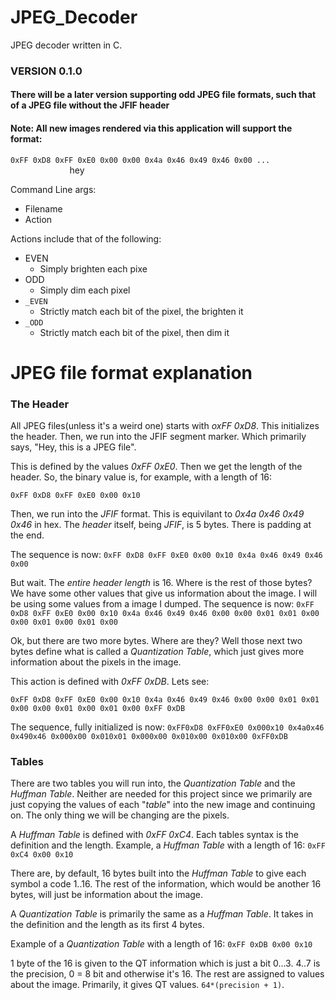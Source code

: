 # JPEG_Decoder

JPEG decoder written in C.

### VERSION 0.1.0
#### There will be a later version supporting odd JPEG file formats, such that of a JPEG file without the JFIF header
#### Note: All new images rendered via this application will support the format:
`0xFF 0xD8 0xFF 0xE0 0x00 0x00 0x4a 0x46 0x49 0x46 0x00 ...`
</br>&nbsp;&nbsp;&nbsp;&nbsp;&nbsp;&nbsp;&nbsp;&nbsp;&nbsp;&nbsp;&nbsp;&nbsp;&nbsp;&nbsp;&nbsp;&nbsp;&nbsp;&nbsp;&nbsp;&nbsp;&nbsp;&nbsp;&nbsp;&nbsp;hey

Command Line args:

- Filename
- Action

Actions include that of the following:

- EVEN
  - Simply brighten each pixe
- ODD
  - Simply dim each pixel
- `_EVEN`
  - Strictly match each bit of the pixel, the brighten it
- `_ODD`
  - Strictly match each bit of the pixel, then dim it


# JPEG file format explanation

### The Header
All JPEG files(unless it's a weird one) starts with _oxFF 0xD8_. This initializes the header.
Then, we run into the JFIF segment marker. Which primarily says, "Hey, this is a JPEG file".

This is defined by the values _0xFF 0xE0_.
Then we get the length of the header.
So, the binary value is, for example, with a length of 16:

`0xFF 0xD8 0xFF 0xE0 0x00 0x10`

Then, we run into the _JFIF_ format. This is equivilant to _0x4a 0x46 0x49 0x46_ in hex.
The _header_ itself, being _JFIF_, is 5 bytes. There is padding at the end.

The sequence is now: `0xFF 0xD8 0xFF 0xE0 0x00 0x10 0x4a 0x46 0x49 0x46 0x00`

But wait. The _entire header length_ is 16. Where is the rest of those bytes? 
We have some other values that give us information about the image. I will be using some values from a image I dumped. The sequence is now:
`0xFF 0xD8 0xFF 0xE0 0x00 0x10 0x4a 0x46 0x49 0x46 0x00 0x00 0x01 0x01 0x00 0x00 0x01 0x00 0x01 0x00`

Ok, but there are two more bytes. Where are they?
Well those next two bytes define what is called a _Quantization Table_, which just gives more information about the pixels in the image.

This action is defined with _0xFF 0xDB_. Lets see:

`0xFF 0xD8 0xFF 0xE0 0x00 0x10 0x4a 0x46 0x49 0x46 0x00 0x00 0x01 0x01 0x00 0x00 0x01 0x00 0x01 0x00 0xFF 0xDB`

The sequence, fully initialized is now:
`0xFF0xD8 0xFF0xE0 0x000x10 0x4a0x46 0x490x46 0x000x00 0x010x01 0x000x00 0x010x00 0x010x00 0xFF0xDB`

### Tables
There are two tables you will run into, the _Quantization Table_ and the _Huffman Table_.
Neither are needed for this project since we primarily are just copying the values of each "_table_" into the new image and continuing on.
The only thing we will be changing are the pixels.

A _Huffman Table_ is defined with _0xFF 0xC4_. Each tables syntax is the definition and the length. Example, a _Huffman Table_ with a length of 16:
`0xFF 0xC4 0x00 0x10`

There are, by default, 16 bytes built into the _Huffman Table_ to give each symbol a code 1..16. The rest of the information, which would be another 16 bytes, will just be information about the image.

A _Quantization Table_ is primarily the same as a _Huffman Table_.
It takes in the definition and the length as its first 4 bytes.

Example of a _Quantization Table_ with a length of 16:
`0xFF 0xDB 0x00 0x10`

1 byte of the 16 is given to the QT information which is just a bit 0...3. 4..7 is the precision, 0 = 8 bit and otherwise it's 16. The rest are assigned to values about the image. Primarily, it gives QT values. `64*(precision + 1)`.
